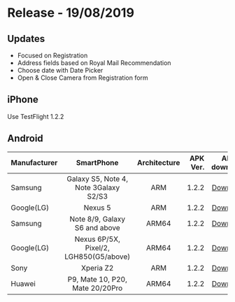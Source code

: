 # Release - 19/08/2019

## Updates

* Focused on Registration
* Address fields based on Royal Mail Recommendation
* Choose date with Date Picker
* Open & Close Camera from Registration form

## iPhone

Use TestFlight 1.2.2

## Android

| Manufacturer  | SmartPhone    | Architecture  | APK Ver. | APK to download|
| ------------- |:-------------:| :------------:| --------:|---------------:|
| Samsung       | Galaxy S5, Note 4, Note 3Galaxy S2/S3  | ARM   | 1.2.2 | [Download](https://drive.google.com/file/d/1mHMfp5EkBYASh03F4M5OI2_bfdyTvQzA/view?usp=sharing)|
| Google(LG)    | Nexus 5                                | ARM   | 1.2.2 | [Download](https://drive.google.com/file/d/1mHMfp5EkBYASh03F4M5OI2_bfdyTvQzA/view?usp=sharing)|
| Samsung       | Note 8/9, Galaxy S6 and above          | ARM64 | 1.2.2 | [Download](https://drive.google.com/file/d/18EOmtjWU-f-MWKHX7wtTRzqUqv1qs6EG/view?usp=sharing)|
| Google(LG)    | Nexus 6P/5X, Pixel/2, LGH850(G5/above) | ARM64 | 1.2.2 | [Download](https://drive.google.com/file/d/18EOmtjWU-f-MWKHX7wtTRzqUqv1qs6EG/view?usp=sharing)|
| Sony          | Xperia Z2                              | ARM   | 1.2.2 | [Download](https://drive.google.com/file/d/1mHMfp5EkBYASh03F4M5OI2_bfdyTvQzA/view?usp=sharing)|
| Huawei        | P9, Mate 10, P20, Mate 20/20Pro        | ARM64 | 1.2.2 | [Download](https://drive.google.com/file/d/18EOmtjWU-f-MWKHX7wtTRzqUqv1qs6EG/view?usp=sharing)|
